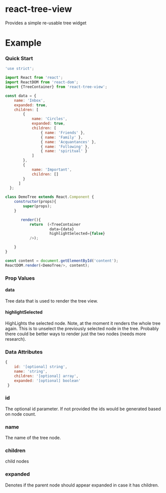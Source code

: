 # react-tree-view
Provides a simple re-usable tree widget

# Example

### Quick Start
```javascript
'use strict';

import React from 'react';
import ReactDOM from 'react-dom';
import {TreeContainer} from 'react-tree-view';

const data = {
    name: 'Inbox',
    expanded: true,
    children: [
        {
            name: 'Circles',
            expanded: true,
            children: [
                { name: 'Friends' },
                { name: 'Family' },
                { name: 'Acquantances' },
                { name: 'Following' },
                { name: 'spiritual' }
            ]
        },
        {
            name: 'Important',
            children: []
        }
      ]
  };

class DemoTree extends React.Component {
    constructor(props){
        super(props);
    }

       render(){
           return  (<TreeContainer
                    data={data}
                    highlightSelected={false}
           />);

    }
}

const content = document.getElementById('content');
ReactDOM.render(<DemoTree/>, content);
```

### Prop Values

#### data
Tree data that is used to render the tree view.

#### highlightSelected
HighLights the selected node. Note, at the moment it renders the whole tree again. This is to unselect the previously selected node in the tree. Probably there could be better ways to render just the two nodes (needs more research).

### Data Attributes

```javascript
{
    id: '[optional] string',
    name: 'string',
    children: '[optional] array',
    expanded: '[optional] boolean'
 }
 ```
 ### id
 The optional id parameter. If not provided the ids would be generated based on node count.
 
 ### name
 The name of the tree node.
 
 ### children
 child nodes
 
### expanded
Denotes if the parent node should appear expanded in case it has children.



